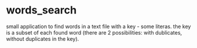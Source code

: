 words_search
============

small application to find words in a text file with a key - some literas. the key is a subset of each found word (there are 2 possibilities: with dublicates, without duplicates in the key).
